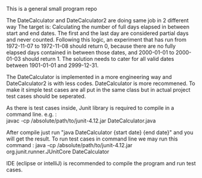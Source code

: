 This is a general small program repo

The DateCalculator and DateCalculator2 are doing same job in 2 different way
The target is: 
Calculating the number of full days elapsed in between start and end dates. 
The first and the last day are considered partial days and never counted. 
Following this logic, an experiment that has run from
1972-11-07 to 1972-11-08 should return 0, because there are no fully elapsed days contained in between those dates, and 2000-01-01 to 2000-01-03 should return 1. 
The solution needs to cater for all valid dates between 1901-01-01 and 2999-12-31.

The DateCalculator is implemented in a more engineering way and DateCalculator2 is with less codes. DateCalculator is more recommened.
To make it simple test cases are all put in the same class but in actual project test cases should be seperated. 

As there is test cases inside, Junit library is required to compile in a command line. e.g. :  
javac -cp /absolute/path/to/junit-4.12.jar DateCalculator.java

After compile just run "java DateCalculator {start date} {end date}" and you will get the result. 
To run test cases in command line we may run this command : java -cp /absolute/path/to/junit-4.12.jar org.junit.runner.JUnitCore DateCalculator

IDE (eclipse or intelliJ) is recommended to compile the program and run test cases. 
